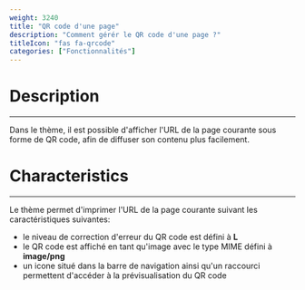 ```yaml
---
weight: 3240
title: "QR code d'une page"
description: "Comment gérér le QR code d'une page ?"
titleIcon: "fas fa-qrcode"
categories: ["Fonctionnalités"]
---
```


# Description
---

Dans le thème, il est possible d'afficher l'URL de la page courante sous forme de QR code, afin de diffuser son contenu plus facilement.

# Characteristics
---

Le thème permet d'imprimer l'URL de la page courante suivant les caractéristiques suivantes:
* le niveau de correction d'erreur du QR code est défini à **L**
* le QR code est affiché en tant qu'image avec le type MIME défini à **image/png**
* un icone situé dans la barre de navigation ainsi qu'un raccourci permettent d'accéder à la prévisualisation du QR code
